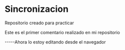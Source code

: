 # Sincronizacion
Repositorio creado para practicar

Este es el primer comentario realizado en mi repositorio

-----Ahora lo estoy editando desde el navegador
